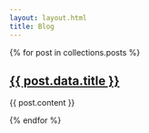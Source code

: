 ```yaml
---
layout: layout.html
title: Blog
---
```


{% for post in collections.posts %}
  <h2><a href="{{ post.url }}">{{ post.data.title }}</a></h2>
  <p>{{ post.content }}</p>
{% endfor %}